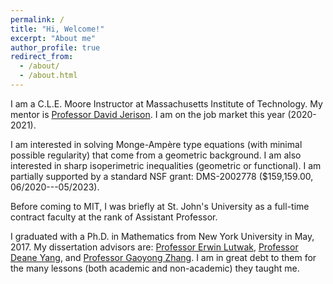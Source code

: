 ```yaml
---
permalink: /
title: "Hi, Welcome!"
excerpt: "About me"
author_profile: true
redirect_from: 
  - /about/
  - /about.html
---
```

I am a C.L.E. Moore Instructor at Massachusetts Institute of Technology. My mentor is [Professor David Jerison](https://math.mit.edu/directory/profile.php?pid=112). I am on the job market this year (2020-2021).

I am interested in solving Monge-Ampère type equations (with minimal possible regularity) that come from a geometric background. I am also interested in sharp isoperimetric inequalities (geometric or functional). I am partially supported by a standard NSF grant: DMS-2002778 ($159,159.00, 06/2020---05/2023).

Before coming to MIT, I was briefly at St. John's University as a full-time contract faculty at the rank of Assistant Professor.

I graduated with a Ph.D. in Mathematics from New York University in May, 2017. My dissertation advisors are: [Professor Erwin Lutwak](https://cims.nyu.edu/people/profiles/LUTWAK_Erwin.html), [Professor Deane Yang](https://cims.nyu.edu/~yangd/), and [Professor Gaoyong Zhang](https://cims.nyu.edu/~gaoyong/). I am in great debt to them for the many lessons (both academic and non-academic) they taught me.
